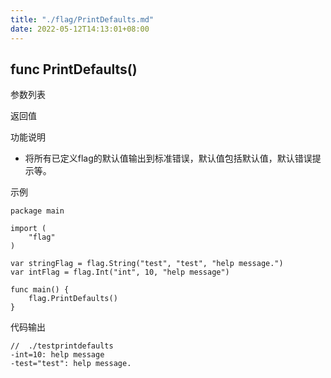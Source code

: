 ```yaml
---
title: "./flag/PrintDefaults.md"
date: 2022-05-12T14:13:01+08:00
---
```

## func PrintDefaults()

参数列表

返回值

功能说明
- 将所有已定义flag的默认值输出到标准错误，默认值包括默认值，默认错误提示等。

示例
        
    package main
    
    import (
    	"flag"
    )
    
    var stringFlag = flag.String("test", "test", "help message.")
    var intFlag = flag.Int("int", 10, "help message")
    
    func main() {
    	flag.PrintDefaults()
    }

代码输出
        
    //  ./testprintdefaults        
    -int=10: help message
    -test="test": help message.
